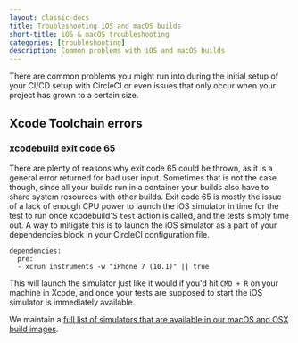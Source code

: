 ```yaml
---
layout: classic-docs
title: Troubleshooting iOS and macOS builds
short-title: iOS & macOS troubleshooting
categories: [troubleshooting]
description: Common problems with iOS and macOS builds
---
```




There are common problems you might run into during the initial setup of your CI/CD setup with CircleCI or even issues that only occur when your project has grown to a certain size.


## Xcode Toolchain errors

### xcodebuild exit code 65
There are plenty of reasons why exit code 65 could be thrown, as it is a general error returned for bad user input. Sometimes that is not the case though, since all your builds run in a container your builds also have to share system resources with other builds. Exit code 65 is mostly the issue of a lack of enough CPU power to launch the iOS simulator in time for the test to run once xcodebuild'S `test` action is called, and the tests simply time out.
A way to mitigate this is to launch the iOS simulator as a part of your dependencies block in your CircleCI configuration file.


```
dependencies:
  pre:
  - xcrun instruments -w "iPhone 7 (10.1)" || true
```

This will launch the simulator just like it would if you'd hit `CMD + R` on your
machine in Xcode, and once your tests are supposed to start the iOS simulator is
immediately available.

We maintain a [full list of simulators that are available in our macOS and OSX
build images](/docs/1.0/build-image-macos/#selecting-xcode-version-and-operating-system).
